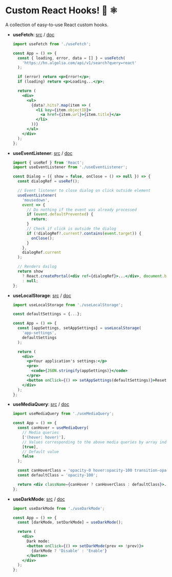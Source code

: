 # Custom React Hooks! 🎣 ⚛

A collection of easy-to-use React custom hooks.

- **useFetch**:
  [src](https://github.com/AlterClassIO/react-custom-hooks/blob/master/src/useFetch.js)
  /
  [doc](https://github.com/AlterClassIO/react-custom-hooks/blob/master/docs/useFetch.md)

  ```jsx
  import useFetch from './useFetch';

  const App = () => {
    const { loading, error, data = [] } = useFetch(
      'https://hn.algolia.com/api/v1/search?query=react'
    );

    if (error) return <p>Error!</p>;
    if (loading) return <p>Loading...</p>;

    return (
      <div>
        <ul>
          {data?.hits?.map(item => (
            <li key={item.objectID}>
              <a href={item.url}>{item.title}</a>
            </li>
          ))}
        </ul>
      </div>
    );
  };
  ```

- **useEventListener**:
  [src](https://github.com/AlterClassIO/react-custom-hooks/blob/master/src/useEventListener.js)
  /
  [doc](https://github.com/AlterClassIO/react-custom-hooks/blob/master/docs/useEventListener.md)

  ```jsx
  import { useRef } from 'React';
  import useEventListener from './useEventListener';

  const Dialog = ({ show = false, onClose = () => null }) => {
    const dialogRef = useRef();

    // Event listener to close dialog on click outside element
    useEventListener(
      'mousedown',
      event => {
        // Do nothing if the event was already processed
        if (event.defaultPrevented) {
          return;
        }
        // Check if click is outside the dialog
        if (!dialogRef?.current?.contains(event.target)) {
          onClose();
        }
      },
      dialogRef.current
    );

    // Renders dailog
    return show
      ? React.createPortal(<div ref={dialogRef}>...</div>, document.body)
      : null;
  };
  ```

- **useLocalStorage**:
  [src](https://github.com/AlterClassIO/react-custom-hooks/blob/master/src/useLocalStorage.js)
  /
  [doc](https://github.com/AlterClassIO/react-custom-hooks/blob/master/docs/useLocalStorage.md)

  ```jsx
  import useLocalStorage from './useLocalStorage';

  const defaultSettings = {...};

  const App = () => {
    const [appSettings, setAppSettings] = useLocalStorage(
      'app-settings',
      defaultSettings
    );

    return (
      <div>
        <p>Your application's settings:</p>
        <pre>
          <code>{JSON.stringify(appSettings)}</code>
        </pre>
        <button onClick={() => setAppSettings(defaultSettings)}>Reset settings</button>
      </div>
    );
  };
  ```

- **useMediaQuery**:
  [src](https://github.com/AlterClassIO/react-custom-hooks/blob/master/src/useMediaQuery.js)
  /
  [doc](https://github.com/AlterClassIO/react-custom-hooks/blob/master/docs/useMediaQuery.md)

  ```jsx
  import useMediaQuery from './useMediaQuery';

  const App = () => {
    const canHover = useMediaQuery(
      // Media queries
      ['(hover: hover)'],
      // Values corresponding to the above media queries by array index
      [true],
      // Default value
      false
    );

    const canHoverClass = 'opacity-0 hover:opacity-100 transition-opacity';
    const defaultClass = 'opacity-100';

    return <div className={canHover ? canHoverClass : defaultClass}>...</div>;
  };
  ```

- **useDarkMode**:
  [src](https://github.com/AlterClassIO/react-custom-hooks/blob/master/src/useDarkMode.js)
  /
  [doc](https://github.com/AlterClassIO/react-custom-hooks/blob/master/docs/useDarkMode.md)

  ```jsx
  import useDarkMode from './useDarkMode';

  const App = () => {
    const [darkMode, setDarkMode] = useDarkMode();

    return (
      <div>
        Dark mode:
        <button onClick={() => setDarkMode(prev => !prev)}>
          {darkMode ? 'Disable' : 'Enable'}
        </button>
      </div>
    );
  };
  ```
